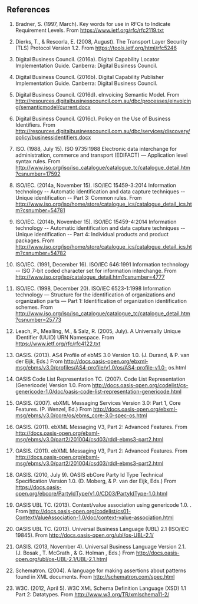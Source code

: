 ## References 

1. Bradner, S. (1997, March). Key words for use in RFCs to Indicate Requirement Levels. From https://www.ietf.org/rfc/rfc2119.txt 

2. Dierks, T., & Rescorla, E. (2008, August). The Transport Layer Security (TLS) Protocol Version 1.2. From https://tools.ietf.org/html/rfc5246 

3. Digital Business Council. (2016a). Digital Capability Locator Implementation Guide. Canberra: Digital Business Council. 

4. Digital Business Council. (2016b). Digital Capability Publisher Implementation Guide. Canberra: Digital Business Council. 

5. Digital Business Council. (2016d). eInvoicing Semantic Model. From http://resources.digitalbusinesscouncil.com.au/dbc/processes/einvoicing/semanticmodel/current.docx 

6. Digital Business Council. (2016c). Policy on the Use of Business Identifiers. From http://resources.digitalbusinesscouncil.com.au/dbc/services/discovery/policy/businessidentifiers.docx 

7. ISO. (1988, July 15). ISO 9735:1988 Electronic data interchange for administration, commerce and transport (EDIFACT) — Application level syntax rules. From http://www.iso.org/iso/iso_catalogue/catalogue_tc/catalogue_detail.htm?csnumber=17592 

8. ISO/IEC. (2014a, November 15). ISO/IEC 15459-3:2014 Information technology -- Automatic identification and data capture techniques -- Unique identification -- Part 3: Common rules. From http://www.iso.org/iso/home/store/catalogue_ics/catalogue_detail_ics.htm?csnumber=54781 

9. ISO/IEC. (2014b, November 15). ISO/IEC 15459-4:2014 Information technology -- Automatic identification and data capture techniques -- Unique identification -- Part 4: Individual products and product packages. From http://www.iso.org/iso/home/store/catalogue_ics/catalogue_detail_ics.htm?csnumber=54782 

10. ISO/IEC. (1991, December 16). ISO/IEC 646:1991 Information technology -- ISO 7-bit coded character set for information interchange. From http://www.iso.org/iso/catalogue_detail.htm?csnumber=4777 

11. ISO/IEC. (1998, December 20). ISO/IEC 6523-1:1998 Information technology — Structure for the identification of organizations and organization parts — Part 1: Identification of organization identification schemes. From http://www.iso.org/iso/iso_catalogue/catalogue_tc/catalogue_detail.htm?csnumber=25773 

12. Leach, P., Mealling, M., & Salz, R. (2005, July). A Universally Unique IDentifier (UUID) URN Namespace. From https://www.ietf.org/rfc/rfc4122.txt 

13. OASIS. (2013). AS4 Profile of ebMS 3.0 Version 1.0. (J. Durand, & P. van der Eijk, Eds.) From http://docs.oasis-open.org/ebxml-msg/ebms/v3.0/profiles/AS4-profile/v1.0/os/AS4-profile-v1.0- os.html 

14. OASIS Code List Representation TC. (2007). Code List Representation (Genericode) Version 1.0. From http://docs.oasis-open.org/codelist/cs-genericode-1.0/doc/oasis-code-list-representation-genericode.html 

15. OASIS. (2007). ebXML Messaging Services Version 3.0: Part 1, Core Features. (P. Wenzel, Ed.) From http://docs.oasis-open.org/ebxml-msg/ebms/v3.0/core/os/ebms_core-3.0-spec-os.html 

16. OASIS. (2011). ebXML Messaging V3, Part 2: Advanced Features. From http://docs.oasis-open.org/ebxml-msg/ebms/v3.0/part2/201004/csd03/rddl-ebms3-part2.html 

17. OASIS. (2011). ebXML Messaging V3, Part 2: Advanced Features. From http://docs.oasis-open.org/ebxml-msg/ebms/v3.0/part2/201004/csd03/rddl-ebms3-part2.html 

18. OASIS. (2010, July 9). OASIS ebCore Party Id Type Technical Specification Version 1.0. (D. Moberg, & P. van der Eijk, Eds.) From https://docs.oasis-open.org/ebcore/PartyIdType/v1.0/CD03/PartyIdType-1.0.html 

19. OASIS UBL TC. (2013). Context/value association using genericode 1.0. . From http://docs.oasis-open.org/codelist/cs01-ContextValueAssociation-1.0/doc/context-value-association.html 

20. OASIS UBL TC. (2013). Universal Business Language (UBL) 2.1 (ISO/IEC 19845). From http://docs.oasis-open.org/ubl/os-UBL-2.1/ 

21. OASIS. (2013, November 4). Universal Business Language Version 2.1. (J. Bosak , T. McGrath , & G. Holman , Eds.) From http://docs.oasis-open.org/ubl/os-UBL-2.1/UBL-2.1.html 

22. Schematron. (2004). A language for making assertions about patterns found in XML documents. From http://schematron.com/spec.html 

23. W3C. (2012, April 5). W3C XML Schema Definition Language (XSD) 1.1 Part 2: Datatypes. From http://www.w3.org/TR/xmlschema11-2/ 
